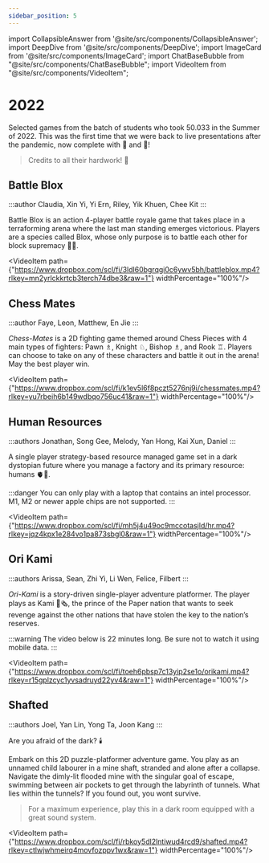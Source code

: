 ```yaml
---
sidebar_position: 5
---
```


import CollapsibleAnswer from '@site/src/components/CollapsibleAnswer';
import DeepDive from '@site/src/components/DeepDive';
import ImageCard from '@site/src/components/ImageCard';
import ChatBaseBubble from "@site/src/components/ChatBaseBubble";
import VideoItem from "@site/src/components/VideoItem";

# 2022

Selected games from the batch of students who took 50.033 in the Summer of 2022. This was the first time that we were back to live presentations after the pandemic, now complete with 🍹 and 🍕!

> Credits to all their hardwork! 🍾

## Battle Blox

:::author
Claudia, Xin Yi, Yi Ern, Riley, Yik Khuen, Chee Kit
:::

Battle Blox is an action 4-player battle royale game that takes place in a terraforming arena where the last man standing emerges victorious. Players are a species called Blox, whose only purpose is to battle each other for block supremacy 🏋️‍♀️.

<VideoItem path={"https://www.dropbox.com/scl/fi/3ldl60bgrqgi0c6ywv5bh/battleblox.mp4?rlkey=mn2yrlckkrtcb3terch74dbe3&raw=1"} widthPercentage="100%"/>

## Chess Mates

:::author
Faye, Leon, Matthew, En Jie
:::

_Chess-Mates_ is a 2D fighting game themed around Chess Pieces with 4 main types of fighters: Pawn ♗, Knight ♘, Bishop ♗, and Rook ♖. Players can choose to take on any of these characters and battle it out in the arena! May the best player win.

<VideoItem path={"https://www.dropbox.com/scl/fi/k1ev5l6f8pczt5276nj9i/chessmates.mp4?rlkey=yu7rbeih6b149wdbqo756uc41&raw=1"} widthPercentage="100%"/>

## Human Resources

:::authors
Jonathan, Song Gee, Melody, Yan Hong, Kai Xun, Daniel
:::

A single player strategy-based resource managed game set in a dark dystopian future where you manage a factory and its primary resource: humans 🫀🧬.

:::danger
You can only play with a laptop that contains an intel processor. M1, M2 or newer apple chips are not supported.
:::

<VideoItem path={"https://www.dropbox.com/scl/fi/mh5j4u49oc9mccotasjld/hr.mp4?rlkey=jqz4kpx1e284vo1pa873sbgl0&raw=1"} widthPercentage="100%"/>

## Ori Kami

:::authors
Arissa, Sean, Zhi Yi, Li Wen, Felice, Filbert
:::

_Ori-Kami_ is a story-driven single-player adventure platformer. The player plays as Kami 🪭🗞️, the prince of the Paper nation that wants to seek revenge against the other nations that have stolen the key to the nation’s reserves.

:::warning
The video below is 22 minutes long. Be sure not to watch it using mobile data.
:::

<VideoItem path={"https://www.dropbox.com/scl/fi/toeh6pbsp7c13yip2se1o/orikami.mp4?rlkey=r15gplzcyc1yvsadruyd22yv4&raw=1"} widthPercentage="100%"/>

## Shafted

:::authors
Joel, Yan Lin, Yong Ta, Joon Kang
:::

Are you afraid of the dark? 🕯️

Embark on this 2D puzzle-platformer adventure game. You play as an unnamed child labourer in a mine shaft, stranded and alone after a collapse. Navigate the dimly-lit flooded mine with the singular goal of escape, swimming between air pockets to get through the labyrinth of tunnels. What lies within the tunnels? If you found out, you wont survive.

> For a maximum experience, play this in a dark room equipped with a great sound system.

<VideoItem path={"https://www.dropbox.com/scl/fi/rbkoy5dl2lntiwud4rcd9/shafted.mp4?rlkey=ctlwjwhmeirq4movfozppv1wx&raw=1"} widthPercentage="100%"/>

